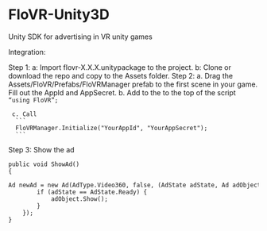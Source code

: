 # FloVR-Unity3D
Unity SDK for advertising in VR unity games

Integration:

Step 1:
           a: Import flovr-X.X.X.unitypackage to the project.
	   b: Clone or download the repo and copy to the Assets folder.
Step 2:
          a. Drag the Assets/FloVR/Prefabs/FloVRManager prefab to the first scene in your game. Fill out the AppId and AppSecret.
	  b. Add to the to the top of the script 
	  ```
	  “using FloVR”;
          ```
	 
	 c. Call 
	  ```
	  FloVRManager.Initialize("YourAppId", "YourAppSecret");
	  ```
Step 3: Show the ad

```
public void ShowAd()
{
	Ad newAd = new Ad(AdType.Video360, false, (AdState adState, Ad adObject) => {
		if (adState == AdState.Ready) {
			adObject.Show();
 		}
 	});
}
```
